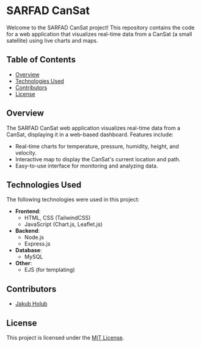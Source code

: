 # SARFAD CanSat

Welcome to the SARFAD CanSat project! This repository contains the code for a web application that visualizes real-time data from a CanSat (a small satellite) using live charts and maps.

## Table of Contents
- [Overview](#overview)
- [Technologies Used](#technologies-used)
- [Contributors](#contributors)
- [License](#license)

## Overview

The SARFAD CanSat web application visualizes real-time data from a CanSat, displaying it in a web-based dashboard. Features include:

- Real-time charts for temperature, pressure, humidity, height, and velocity.
- Interactive map to display the CanSat's current location and path.
- Easy-to-use interface for monitoring and analyzing data.

## Technologies Used

The following technologies were used in this project:

- **Frontend**:
    - HTML, CSS (TailwindCSS)
    - JavaScript (Chart.js, Leaflet.js)
- **Backend**:
    - Node.js
    - Express.js
- **Database**:
    - MySQL
- **Other**:
    - EJS (for templating)

## Contributors

- [Jakub Holub](https://github.com/henypotter)

## License

This project is licensed under the [MIT License](LICENSE).
